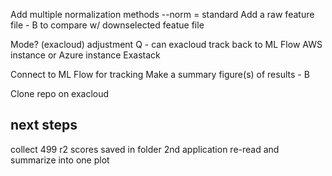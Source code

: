 Add multiple normalization methods
    --norm = standard
Add a raw feature file - B
    to compare w/ downselected featue file
    
Mode? (exacloud)
    adjustment
    Q - can exacloud track back to ML Flow
    AWS instance or Azure instance
    Exastack
    
Connect to ML Flow for tracking
Make a summary figure(s) of results - B

Clone repo on exacloud

## next steps
collect 499 r2 scores
    saved in folder
2nd application
    re-read and summarize into one plot